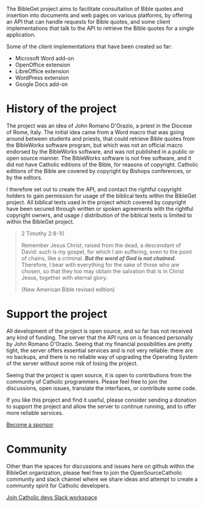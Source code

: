 The BibleGet project aims to facilitate consultation of Bible quotes and insertion into documents and web pages on various platforms,
by offering an API that can handle requests for Bible quotes,
and some client implementations that talk to the API to retrieve the Bible quotes for a single application.

Some of the client implementations that have been created so far:

* Microsoft Word add-on
* OpenOffice extension
* LibreOffice extension
* WordPress extension
* Google Docs add-on

# History of the project
The project was an idea of John Romano D'Orazio, a priest in the Diocese of Rome, Italy.
The initial idea came from a Word macro that was going around between students and priests,
that could retrieve Bible quotes from the BibleWorks software program,
but which was not an official macro endorsed by the BibleWorks software,
and was not published in a public or open source manner.
The BibleWorks software is not free software, and it did not have Catholic editions of the Bible,
for reasons of copyright.
Catholic editions of the Bible are covered by copyright by Bishops conferences, or by the editors.

I therefore set out to create the API, and contact the rightful copyright holders
to gain permission for usage of the biblical texts within the BibleGet project.
All biblical texts used in the project which covered by copyright have been secured
through written or spoken agreements with the rightful copyright owners,
and usage / distribution of the biblical texts is limited to within the BibleGet project.

> 2 Timothy 2:8-10
> 
> Remember Jesus Christ, raised from the dead, a descendant of David: such is my gospel, for which I am suffering, even to the point of chains, like a criminal. ***But the word of God is not chained.*** Therefore, I bear with everything for the sake of those who are chosen, so that they too may obtain the salvation that is in Christ Jesus, together with eternal glory.
> 
> (New American Bible revised edition)

# Support the project
All development of the project is open source, and so far has not received any kind of funding.
The server that the API runs on is financed personally by John Romano D'Orazio.
Seeing that my financial possibilities are pretty tight,
the server offers essential services and is not very reliable:
there are no backups, and there is no reliable way of upgrading the Operating System
of the server without some risk of losing the project.

Seeing that the project is open source, it is open to contributions from the community
of Catholic programmers. Please feel free to join the discussions,
open issues, translate the interfaces, or contribute some code.

If you like this project and find it useful, please consider sending a donation to support the project
and allow the server to continue running, and to offer more reliable services.

[Become a sponsor](https://github.com/sponsors/BibleGet-I-O)

# Community
Other than the spaces for discussions and issues here on github within the BibleGet organization,
please feel free to join the OpenSourceCatholic community and slack channel where we share ideas
and attempt to create a community spirit for Catholic developers.

[Join Catholic devs Slack workspace](https://join.slack.com/t/catholicdevs/shared_invite/zt-1tovdt4om-YNoPduN0rQub5zBsbucj2w)
